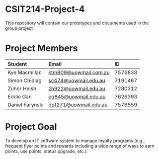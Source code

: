# CSIT214-Project-4

This repository will contain our prototypes and documents used in the group project

# Project Members
|Student|Email|ID|
|:---|:--|:--|
|Kye Macmillan|ktm809@uowmail.com.au|7576833|
|Simon Chidiag|sc474@uowmail.edu.au|7191467|
|Zuhor Heish|zh922@uowmail.edu.au|7280312|
|Eddie Gan|eg845@uowmail.edu.au|7626393|
|Daniel Farynski|dpf271@uowmail.edu.au|7576559|

# Project Goal
To develop an IT software system to manage loyalty programs (e.g., frequent flyer points and 
rewards including a wide range of ways to earn points, use points, status upgrade, etc.). 

